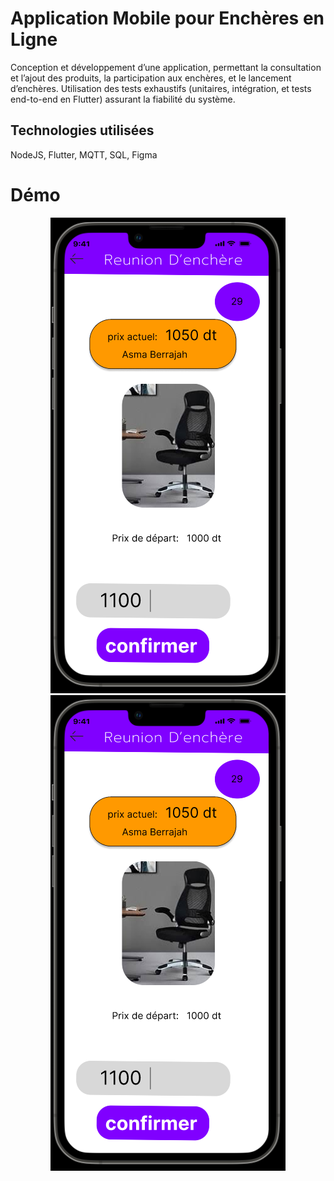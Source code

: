 # Application Mobile pour Enchères en Ligne

Conception et développement d’une application, permettant la consultation et l’ajout des produits, la participation aux enchères, et le lancement d’enchères.
Utilisation des tests exhaustifs (unitaires, intégration, et tests end-to-end en Flutter) assurant la fiabilité du système.

## Technologies utilisées

NodeJS, Flutter, MQTT, SQL, Figma


# Démo
<p align="center">
  <img src="https://github.com/soumayaAkil/BidApp/blob/master/bid.PNG" alt="image"/>
   <img src="https://github.com/soumayaAkil/BidApp/blob/master/bid.PNG" alt="image"/>
</p>
